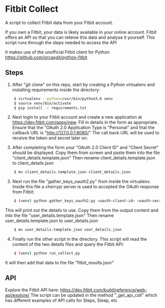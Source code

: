 # Fitbit Collect
A script to collect Fitbit data from your Fitbit account.

If you own a Fitbit, your data is likely available in your online account. Fitbit offers an API so that you can reteive this data and analyse it yourself. This script runs through the steps needed to access the API

It makes use of the unofficial Fitbit client for Python https://github.com/orcasgit/python-fitbit

## Steps
1. After "git clone" on this repo, start by creating a Python virtualenv and installing requirements inside the directory:
```bash
    $ virtualenv --python=/usr/bin/python3.6 venv
    $ source venv/bin/activate
    $ pip install -r requirements.txt
```

2. Next login to your Fitbit account and create a new application at https://dev.fitbit.com/apps/new.
Fill in details in the form as appropriate. Ensure that the "OAuth 2.0 Application Type is "Personal" and that the callback URL is "http://127.0.0.1:8080/"
The call back URL will be used to receive the token and secret later on.

2. After completing the form your "OAuth 2.0 Client ID" and "Client Secret" should be displayed.
Copy them from screen and paste them into the file "client_details.template.json"
Then rename client_details.template.json to client_details.json
```bash
    $ mv client_details.template.json client_details.json
```

3. Next run the file "gather_keys_oauth2.py" from inside the virtualenv. Inside this file a cherrypi server is used to accepted the OAuth response from Fitbit:
```bash
    $ (venv) python gather_keys_oauth2.py <oauth-client-id> <oauth-secret>
```
This will print out the details to use. Copy them from the output content and into the file "user_details.template.json"
Then rename user_details.template.json to user_details.json
```bash
    $ mv user_details.template.json user_details.json
```

4. Finally run the other script in the directory. This script will read the content of the two details files and query the Fitbit API:
```bash
    $ (venv) python run_collect.py
```
It will then add that data to the file "fitbit_results.json"

## API
Explore the Fitbit API here:
https://dev.fitbit.com/build/reference/web-api/explore/
The script can be updated in the method "_get_api_call" which has different examples of API calls for Steps, Sleep, etc





